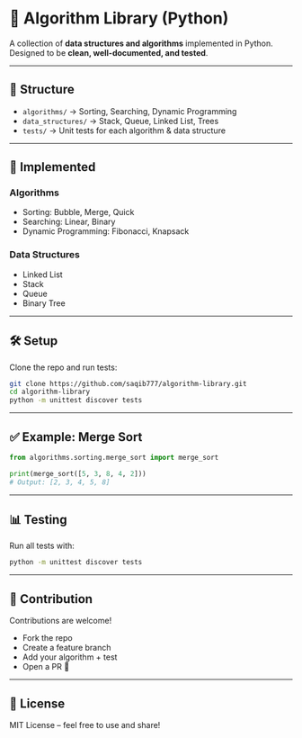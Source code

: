 # 🧮 Algorithm Library (Python)

A collection of **data structures and algorithms** implemented in Python.  
Designed to be **clean, well-documented, and tested**.

---

## 📂 Structure
- `algorithms/` → Sorting, Searching, Dynamic Programming
- `data_structures/` → Stack, Queue, Linked List, Trees
- `tests/` → Unit tests for each algorithm & data structure

---

## 🚀 Implemented
### Algorithms
- Sorting: Bubble, Merge, Quick
- Searching: Linear, Binary
- Dynamic Programming: Fibonacci, Knapsack

### Data Structures
- Linked List
- Stack
- Queue
- Binary Tree

---

## 🛠️ Setup
Clone the repo and run tests:

```bash
git clone https://github.com/saqib777/algorithm-library.git
cd algorithm-library
python -m unittest discover tests
```

---

## ✅ Example: Merge Sort
```python
from algorithms.sorting.merge_sort import merge_sort

print(merge_sort([5, 3, 8, 4, 2]))  
# Output: [2, 3, 4, 5, 8]
```

---

## 📊 Testing
Run all tests with:

```bash
python -m unittest discover tests
```

---

## 🤝 Contribution
Contributions are welcome!  
- Fork the repo  
- Create a feature branch  
- Add your algorithm + test  
- Open a PR 🚀  

---

## 📜 License
MIT License – feel free to use and share!
